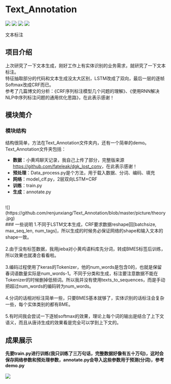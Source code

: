 # Text_Annotation
[![](https://img.shields.io/badge/Python-3.5,3.6-blue.svg)](https://www.python.org/)
[![](https://img.shields.io/badge/numpy-1.14.3-brightgreen.svg)](https://pypi.python.org/pypi/numpy/1.14.3)
[![](https://img.shields.io/badge/keras-2.1.6-brightgreen.svg)](https://pypi.python.org/pypi/keras/2.1.6)
[![](https://img.shields.io/badge/tensorflow-1.4,1.6-brightgreen.svg)](https://pypi.python.org/pypi/tensorflow/1.6.0)<br>

文本标注

## **项目介绍**
上次研究了一下文本生成，刚好工作上有实体识别的业务需求，就研究了一下文本标注。<br>
特征抽取部分的代码和文本生成没太大区别，LSTM改成了双向，最后一层的逐帧Softmax改成CRF而已。<br>
参考了几篇博文的分析：《CRF序列标注模型几个问题的理解》、《使用RNN解决NLP中序列标注问题的通用优化思路》，在此表示感谢！

## **模块简介**
### 模块结构
结构很简单，方法在Text_Annotation文件夹内，还有一个简单的demo。Text_Annotation文件夹包括：<br>
* **数据**：小黄鸡聊天记录，我自己上传了部分，完整版来源<https://github.com/fateleak/dgk_lost_conv>，在此表示感谢！<br>
* **预处理**：Data_process.py是个方法，用于载入数据、分词、编码、填充<br>
* **网络**：model_clf.py，2层双向LSTM+CRF<br>
* **训练**：train.py<br>
* **生成**：annotate.py<br>
<br>
![](https://github.com/renjunxiang/Text_Annotation/blob/master/picture/theory.jpg)<br>
### 一些说明
1.不同于LSTM文本生成，CRF要求数据reshape回[batchsize, max_seq_len, num_tags]，所以生成的时候务必保证网络的shape和输入文本的shape一致。<br>
<br>
2.由于没有标签数据，我用jieba对小黄鸡语料库先分词，转成BMES标签后训练，所以效果也就凑合看看啦。<br>
<br>
3.编码过程使用了keras的Tokenizer，他的num_words是包含0的，也就是保留春词语数量实际是num_words-1。不同于分类和生成，标注要注意数据不能在Tokenizer的时候删掉低频词。所以我并没有使用texts_to_sequences，而是手动把超过num_words的编码转为num_words。<br>
<br>
4.分词的话相对标注简单一些，只要BMES基本就够了，实体识别的话标注会复杂一些，每个实体类别的都有BME。<br>
<br>
5.有时间我会尝试一下逐帧softmax的效果，理论上每个词的输出是结合了上下文语义，而且从唐诗生成的效果看是完全可以学到上下文的。

## 成果展示
**先要train.py进行训练(我只训练了三万句话，完整数据好像有五十万句)，这时会保存网络参数和预处理参数，annotate.py会导入这些参数用于预测(分词)，参考demo.py**<br>
<br>
![](https://github.com/renjunxiang/Text_Annotation/blob/master/picture/demo.jpg)<br><br>